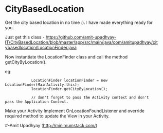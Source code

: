 # CityBasedLocation

Get the city based location in no time :). I have made everything ready for you.

Just get this class - https://github.com/amit-upadhyay-IT/CityBasedLocation/blob/master/app/src/main/java/com/amitupadhyay/citybasedlocation/LocationFinder.java

Now instantiate the LocationFinder class and call the method getCityByLocation().

eg:

                LocationFinder locationFinder = new LocationFinder(MainActivity.this);
                locationFinder.getCityByLocation();
                
                // don't forget to pass the Activity context and don't pass the Application Context.

Make your Activity Implement OnLocationFoundListener and override required method to update the View in your Activity.


#-Amit Upadhyay (http://minimumstack.com/)
